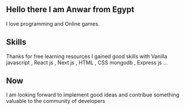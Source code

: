 ## Hello there I am Anwar from Egypt
I love programming and Online games.

## Skills
Thanks for free learning resources I  gained good skills with Vanilla javascript , React js , Next js , HTML , CSS
mongodb , Express js ...

## Now
I am looking forward to implement good ideas and  contribue something valuable to the community of developers
